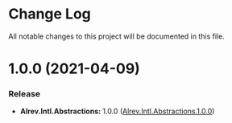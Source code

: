 ﻿# Change Log

All notable changes to this project will be documented in this file.

# 1.0.0 (2021-04-09)

### Release

* **Alrev.Intl.Abstractions:** 1.0.0 ([Alrev.Intl.Abstractions.1.0.0](https://github.com/pointnet/alrev-intl/releases/tag/Alrev.Intl.Abstractions.1.0.0))
